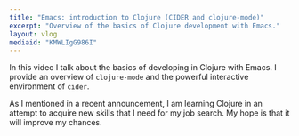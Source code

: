 ```yaml
---
title: "Emacs: introduction to Clojure (CIDER and clojure-mode)"
excerpt: "Overview of the basics of Clojure development with Emacs."
layout: vlog
mediaid: "KMWLIgG986I"
---
```


In this video I talk about the basics of developing in Clojure with
Emacs.  I provide an overview of `clojure-mode` and the powerful
interactive environment of `cider`.

As I mentioned in a recent announcement, I am learning Clojure in an
attempt to acquire new skills that I need for my job search.  My hope
is that it will improve my chances.
